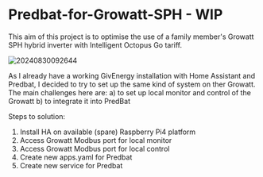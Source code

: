 # Predbat-for-Growatt-SPH - WIP

This aim of this project is to optimise the use of a family member's Growatt SPH hybrid inverter with Intelligent Octopus Go tariff.

![20240830092644](https://github.com/user-attachments/assets/5f19ee7a-f41a-4229-8dd7-e4bd9c4d5664)

As I already have a working GivEnergy installation with Home Assistant and Predbat, I decided to try to set up the same kind of system on ther Growatt.
The main challenges here are:
a) to set up local monitor and control of the Growatt
b) to integrate it into PredBat

Steps to solution:
1. Install HA on available (spare) Raspberry Pi4 platform
2. Access Growatt Modbus port for local monitor
3. Access Growatt Modbus port for local control
4. Create new apps.yaml for Predbat
5. Create new service for Predbat

